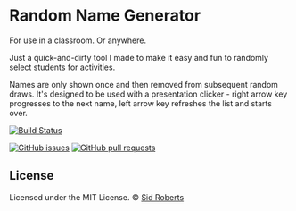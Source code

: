 # Random Name Generator

For use in a classroom. Or anywhere.

Just a quick-and-dirty tool I made to make it easy and fun to randomly select students for activities.

Names are only shown once and then removed from subsequent random draws.
It's designed to be used with a presentation clicker -
right arrow key progresses to the next name, left arrow key refreshes the list and starts over.

[![Build Status](https://img.shields.io/travis/SidRoberts/random-name-generator/development.svg?style=for-the-badge)](https://travis-ci.org/SidRoberts/random-name-generator)

[![GitHub issues](https://img.shields.io/github/issues-raw/SidRoberts/random-name-generator.svg?style=for-the-badge)](https://github.com/SidRoberts/random-name-generator/issues)
[![GitHub pull requests](https://img.shields.io/github/issues-pr-raw/SidRoberts/random-name-generator.svg?style=for-the-badge)](https://github.com/SidRoberts/random-name-generator/pulls)

## License

Licensed under the MIT License.
© [Sid Roberts](https://github.com/SidRoberts)
